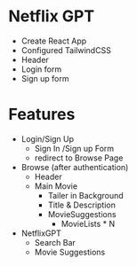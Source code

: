 # Netflix GPT
 
 - Create React App
 - Configured TailwindCSS 
 - Header
 - Login form
 - Sign up form
 
 # Features
 - Login/Sign Up
     - Sign In /Sign up Form
     - redirect to Browse Page
 - Browse (after authentication)
     - Header
     - Main Movie
         - Tailer in Background
         - Title & Description
         - MovieSuggestions
             - MovieLists * N 
 - NetflixGPT
     - Search Bar
     - Movie Suggestions